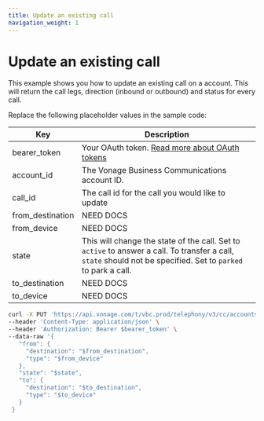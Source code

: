 ```yaml
---
title: Update an existing call
navigation_weight: 1
---
```


# Update an existing call

This example shows you how to update an existing call on a account. This will return the call legs, direction (inbound or outbound) and status for every call.

Replace the following placeholder values in the sample code:

| Key        | Description                                                                                            |
|------------|--------------------------------------------------------------------------------------------------------|
| bearer_token | Your OAuth token. [Read more about OAuth tokens](/concepts/guides/create-an-access-token) |
| account_id | The Vonage Business Communications account ID. |
| call_id | The call id for the call you would like to update |
| from_destination | NEED DOCS |
| from_device | NEED DOCS |
| state | This will change the state of the call. Set to `active` to answer a  call. To transfer a call, `state` should not be specified. Set to `parked` to park a call. |
| to_destination | NEED DOCS |
| to_device | NEED DOCS |

``` bash
curl -X PUT 'https://api.vonage.com/t/vbc.prod/telephony/v3/cc/accounts/$account_id/calls/$call_id'
--header 'Content-Type: application/json' \
--header 'Authorization: Bearer $bearer_token' \
--data-raw '{  
   "from": {
     "destination": "$from_destination",
     "type": "$from_device"
   },
   "state": "$state",
   "to": {
     "destination": "$to_destination",
     "type": "$to_device"
   } 
 } 
```

